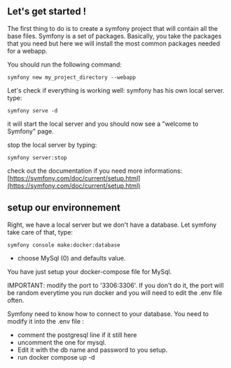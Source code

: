 ## Let's get started !

The first thing to do is to create a symfony project that will contain all the base files. Symfony is a set of packages. Basically, you take the packages that you need but here we will install the most common packages needed for a webapp.

You should run the following command:

```
symfony new my_project_directory --webapp
```

Let's check if everything is working well: symfony has his own local server.
type:

```
symfony serve -d
```

it will start the local server and you should now see a "welcome to Symfony" page.

stop the local server by typing:

```
symfony server:stop
```

check out the documentation if you need more informations: [https://symfony.com/doc/current/setup.html](https://symfony.com/doc/current/setup.html)

## setup our environnement

Right, we have a local server but we don't have a database. Let symfony take care of that, type:

```
symfony console make:docker:database
```

- choose MySql (0) and defaults value.

You have just setup your docker-compose file for MySql.

IMPORTANT: modify the port to '3306:3306'. If you don't do it, the port will be random everytime you run docker and you will need to edit the .env file often.

Symfony need to know how to connect to your database. You need to modify it into the .env file :

- comment the postgresql line if it still here
- uncomment the one for mysql.
- Edit it with the db name and password to you setup.
- run docker compose up -d
